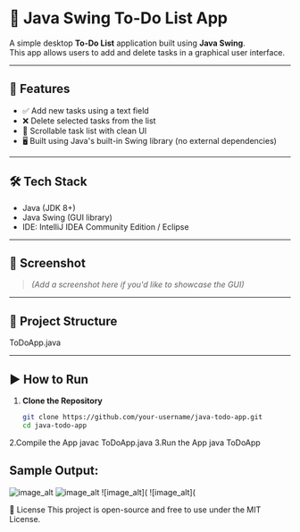 # 📝 Java Swing To-Do List App

A simple desktop **To-Do List** application built using **Java Swing**.  
This app allows users to add and delete tasks in a graphical user interface.

---

## 🚀 Features

- ✅ Add new tasks using a text field
- ❌ Delete selected tasks from the list
- 📃 Scrollable task list with clean UI
- 🖥️ Built using Java's built-in Swing library (no external dependencies)

---

## 🛠️ Tech Stack

- Java (JDK 8+)
- Java Swing (GUI library)
- IDE: IntelliJ IDEA Community Edition / Eclipse

---

## 📸 Screenshot

> *(Add a screenshot here if you'd like to showcase the GUI)*

---

## 📂 Project Structure

ToDoApp.java


---

## ▶️ How to Run

1. **Clone the Repository**
   ```bash
   git clone https://github.com/your-username/java-todo-app.git
   cd java-todo-app
2.Compile the App
javac ToDoApp.java
3.Run the App
java ToDoApp

## Sample Output:
![image_alt](https://github.com/tanu-pande/To-Do-App/blob/60abd8f7ee391f461f6e1f2ece1b4923bc0c977d/Screenshot%202025-07-01%20181031.png)
![image_alt](https://github.com/tanu-pande/To-Do-App/blob/b8c262bb918a47318273ca7f9393e368785df107/Screenshot%202025-07-01%20181015.png)
![image_alt](
![image_alt](

📄 License
This project is open-source and free to use under the MIT License.

